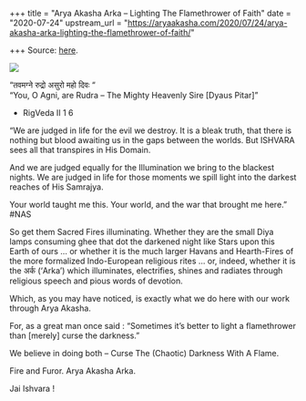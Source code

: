 +++
title = "Arya Akasha Arka – Lighting The Flamethrower of Faith"
date = "2020-07-24"
upstream_url = "https://aryaakasha.com/2020/07/24/arya-akasha-arka-lighting-the-flamethrower-of-faith/"

+++
Source: [here](https://aryaakasha.com/2020/07/24/arya-akasha-arka-lighting-the-flamethrower-of-faith/).

![](https://aryaakasha.files.wordpress.com/2020/07/66812156_10162048962375574_7682009304836079616_n.jpg?w=564)

“तवमग्ने रुद्रो असुरो महो दिवः “  
“You, O Agni, are Rudra – The Mighty Heavenly Sire \[Dyaus Pitar\]”

-   RigVeda II 1 6

“We are judged in life for the evil we destroy. It is a bleak truth,
that there is nothing but blood awaiting us in the gaps between the
worlds. But ISHVARA sees all that transpires in His Domain.

And we are judged equally for the Illumination we bring to the blackest
nights. We are judged in life for those moments we spill light into the
darkest reaches of His Samrajya.

Your world taught me this. Your world, and the war that brought me
here.” #NAS

So get them Sacred Fires illuminating. Whether they are the small Diya
lamps consuming ghee that dot the darkened night like Stars upon this
Earth of ours … or whether it is the much larger Havans and Hearth-Fires
of the more formalized Indo-European religious rites … or, indeed,
whether it is the अर्क (‘Arka’) which illuminates, electrifies, shines
and radiates through religious speech and pious words of devotion.

Which, as you may have noticed, is exactly what we do here with our work
through Arya Akasha.

For, as a great man once said : “Sometimes it’s better to light a
flamethrower than \[merely\] curse the darkness.”

We believe in doing both – Curse The (Chaotic) Darkness With A Flame.

Fire and Furor. Arya Akasha Arka.

Jai Ishvara !
